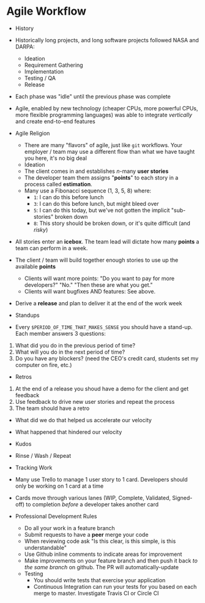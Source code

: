 # Agile Workflow

* History
 * Historically long projects, and long software projects followed NASA and DARPA:
   * Ideation  
   * Requirement Gathering  
   * Implementation  
   * Testing / QA  
   * Release  
 * Each phase was "idle" until the previous phase was complete
 * Agile, enabled by new technology (cheaper CPUs, more powerful CPUs, more flexible programming languages) was able to integrate *vertically* and create end-to-end features
 
* Agile Religion
  * There are many "flavors" of agile, just like `git` workflows.  Your employer / team may use a different flow than what we have taught you here, it's no big deal
  * Ideation
   * The client comes in and establishes _n_-many **user stories**
   * The developer team them assigns "**points**" to each story in a process called **estimation**.
    * Many use a Fibonacci sequence (1, 3, 5, 8) where:
      * `1`: I can do this before lunch
      * `3`: I can do this before lunch, but might bleed over
      * `5`: I can do this today, but we've not gotten the implicit "sub-stories" broken down
      * `8`: This story should be broken down, or it's quite difficult (and _risky_)
 * All stories enter an **icebox**.  The team lead will dictate how many **points** a team can perform in a week.
 * The client / team will build together enough stories to use up the available **points**
   * Clients will want more points: "Do you want to pay for more developers?"  "No."  "Then these are what you get."
   * Clients will want bugfixes AND features:  See above.
 * Derive a **release** and plan to deliver it at the end of the work week
 * Standups
  * Every `$PERIOD_OF_TIME_THAT_MAKES_SENSE` you should have a stand-up.  Each member answers 3 questions:
   1.  What did you do in the previous period of time?
   2.  What will you do in the next period of time?
   3.  Do you have any blockers? (need the CEO's credit card, students set my computer on fire, etc.)
* Retros
 1.  At the end of a release you shoud have a demo for the client and get feedback
 2.  Use feedback to drive new user stories and repeat the process
 3.  The team should have a retro
  * What did we do that helped us accelerate our velocity
  * What happened that hindered our velocity
  * Kudos
* Rinse / Wash / Repeat
* Tracking Work
 * Many use Trello to manage 1 user story to 1 card.  Developers should only be working on 1 card at a time
 * Cards move through various lanes (WIP, Complete, Validated, Signed-off) to completion _before_ a developer takes another card

* Professional Development Rules
  * Do all your work in a feature branch
  * Submit requests to have a **peer** merge your code
  * When reviewing code ask "Is this clear, is this simple, is this understandable"
  * Use Github inline comments to indicate areas for improvement
  * Make improvements on your feature branch and then push it back _to the same branch_ on github. The PR will automatically-update
  * Testing
    * You should write tests that exercise your application
    * Continuous Integration can run your tests for you based on each merge to master. Investigate Travis CI or Circle CI
